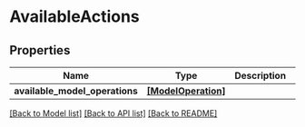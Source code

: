 # AvailableActions

## Properties
Name | Type | Description | Notes
------------ | ------------- | ------------- | -------------
**available_model_operations** | [**[ModelOperation]**](ModelOperation.md) |  | [optional] 

[[Back to Model list]](../README.md#documentation-for-models) [[Back to API list]](../README.md#documentation-for-api-endpoints) [[Back to README]](../README.md)


